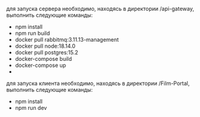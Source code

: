 для запуска сервера необходимо, находясь в директории /api-gateway, выполнить следующие команды:<br>
- npm install<br>
- npm run build<br>
- docker pull rabbitmq:3.11.13-management<br>
- docker pull node:18.14.0<br>
- docker pull postgres:15.2<br>
- docker-compose build<br>
- docker-compose up<br>
- <br>
для запуска клиента необходимо, находясь в директории /Film-Portal, выполнить следующие команды:<br>
- npm install<br>
- npm run dev<br>
#
